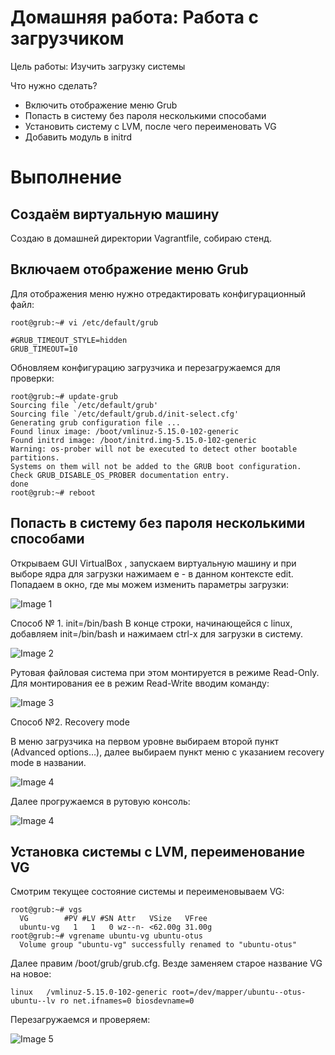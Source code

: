 # Домашняя работа: Работа с загрузчиком

Цель работы: Изучить загрузку системы

Что нужно сделать?

- Включить отображение меню Grub
- Попасть в систему без пароля несколькими способами
- Установить систему с LVM, после чего переименовать VG
- Добавить модуль в initrd

# Выполнение

## Создаём виртуальную машину

Создаю в домашней директории Vagrantfile, собираю стенд.
 
## Включаем отображение меню Grub

Для отображения меню нужно отредактировать конфигурационный файл:

``` root@grub:~# vi /etc/default/grub ```

``` 
#GRUB_TIMEOUT_STYLE=hidden
GRUB_TIMEOUT=10
```
Обновляем конфигурацию загрузчика и перезагружаемся для проверки:
```
root@grub:~# update-grub
Sourcing file `/etc/default/grub'
Sourcing file `/etc/default/grub.d/init-select.cfg'
Generating grub configuration file ...
Found linux image: /boot/vmlinuz-5.15.0-102-generic
Found initrd image: /boot/initrd.img-5.15.0-102-generic
Warning: os-prober will not be executed to detect other bootable partitions.
Systems on them will not be added to the GRUB boot configuration.
Check GRUB_DISABLE_OS_PROBER documentation entry.
done
root@grub:~# reboot
```

## Попасть в систему без пароля несколькими способами

Открываем GUI VirtualBox , запускаем виртуальную машину и при выборе ядра для загрузки нажимаем e - в данном контексте edit. 
Попадаем в окно, где мы можем изменить параметры загрузки:

![Image 1](screenshots/pic1.png)

Способ № 1. init=/bin/bash
В конце строки, начинающейся с linux, добавляем init=/bin/bash и нажимаем сtrl-x для загрузки в систему.

![Image 2](screenshots/pic2.png)

Рутовая файловая система при этом монтируется в режиме Read-Only. Для монтирования ее в режим Read-Write вводим команду:

![Image 3](screenshots/pic3.png)

Способ №2. Recovery mode

В меню загрузчика на первом уровне выбираем второй пункт (Advanced options…), далее выбираем пункт меню с указанием recovery mode в названии. 

![Image 4](screenshots/pic4.png)

Далее прогружаемся в рутовую консоль:

![Image 4](screenshots/pic4-1.png)

## Установка системы с LVM, переименование VG

Смотрим текущее состояние системы и переименовываем VG:
```
root@grub:~# vgs
  VG        #PV #LV #SN Attr   VSize   VFree 
  ubuntu-vg   1   1   0 wz--n- <62.00g 31.00g
root@grub:~# vgrename ubuntu-vg ubuntu-otus
  Volume group "ubuntu-vg" successfully renamed to "ubuntu-otus"
```

Далее правим /boot/grub/grub.cfg. Везде заменяем старое название VG на новое:

```
linux   /vmlinuz-5.15.0-102-generic root=/dev/mapper/ubuntu--otus-ubuntu--lv ro net.ifnames=0 biosdevname=0
```
Перезагружаемся и проверяем:

![Image 5](screenshots/pic8.png)
